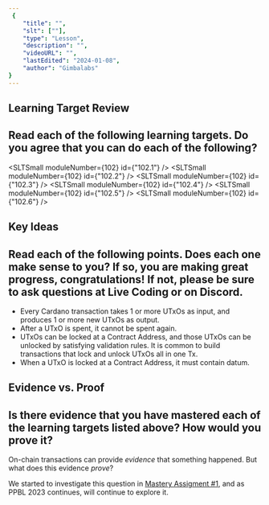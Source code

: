 ```yaml
---
 {
	"title": "",
	"slt": [""],
	"type": "Lesson",
	"description": "",
	"videoURL": "",
	"lastEdited": "2024-01-08",
	"author": "Gimbalabs"
}
---
```


## Learning Target Review



## Read each of the following learning targets. Do you agree that you can do each of the following?
<SLTSmall moduleNumber={102} id={"102.1"} />
<SLTSmall moduleNumber={102} id={"102.2"} />
<SLTSmall moduleNumber={102} id={"102.3"} />
<SLTSmall moduleNumber={102} id={"102.4"} />
<SLTSmall moduleNumber={102} id={"102.5"} />
<SLTSmall moduleNumber={102} id={"102.6"} />


## Key Ideas



## Read each of the following points. Does each one make sense to you? If so, you are making great progress, congratulations! If not, please be sure to ask questions at Live Coding or on Discord.
- Every Cardano transaction takes 1 or more UTxOs as input, and produces 1 or more new UTxOs as output.
- After a UTxO is spent, it cannot be spent again.
- UTxOs can be locked at a Contract Address, and those UTxOs can be unlocked by satisfying validation rules. It is common to build transactions that lock and unlock UTxOs all in one Tx.
- When a UTxO is locked at a Contract Address, it must contain datum.


## Evidence vs. Proof



## Is there evidence that you have mastered each of the learning targets listed above? How would you prove it?
On-chain transactions can provide *evidence* that something happened. But what does this evidence *prove*?

We started to investigate this question in [Mastery Assigment #1](/modules/102/assignment1021), and as PPBL 2023 continues, will continue to explore it.
